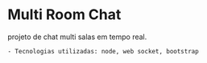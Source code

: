 # Multi Room Chat 

projeto de chat multi salas em tempo real.

	- Tecnologias utilizadas: node, web socket, bootstrap
